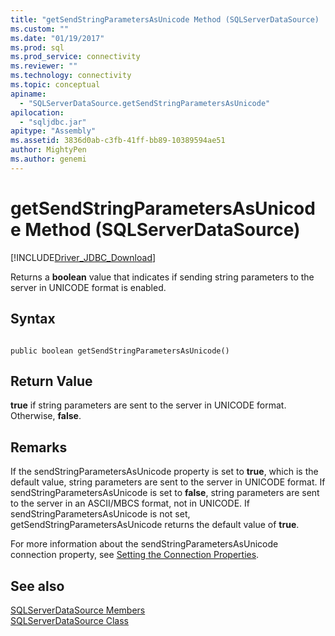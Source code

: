 ```yaml
---
title: "getSendStringParametersAsUnicode Method (SQLServerDataSource) | Microsoft Docs"
ms.custom: ""
ms.date: "01/19/2017"
ms.prod: sql
ms.prod_service: connectivity
ms.reviewer: ""
ms.technology: connectivity
ms.topic: conceptual
apiname: 
  - "SQLServerDataSource.getSendStringParametersAsUnicode"
apilocation: 
  - "sqljdbc.jar"
apitype: "Assembly"
ms.assetid: 3836d0ab-c3fb-41ff-bb89-10389594ae51
author: MightyPen
ms.author: genemi
---
```

# getSendStringParametersAsUnicode Method (SQLServerDataSource)
[!INCLUDE[Driver_JDBC_Download](../../../includes/driver_jdbc_download.md)]

  Returns a **boolean** value that indicates if sending string parameters to the server in UNICODE format is enabled.  
  
## Syntax  
  
```  
  
public boolean getSendStringParametersAsUnicode()  
```  
  
## Return Value  
 **true** if string parameters are sent to the server in UNICODE format. Otherwise, **false**.  
  
## Remarks  
 If the sendStringParametersAsUnicode property is set to **true**, which is the default value, string parameters are sent to the server in UNICODE format. If sendStringParametersAsUnicode is set to **false**, string parameters are sent to the server in an ASCII/MBCS format, not in UNICODE. If sendStringParametersAsUnicode is not set, getSendStringParametersAsUnicode returns the default value of **true**.  
  
 For more information about the sendStringParametersAsUnicode connection property, see [Setting the Connection Properties](../../../connect/jdbc/setting-the-connection-properties.md).  
  
## See also  
 [SQLServerDataSource Members](../../../connect/jdbc/reference/sqlserverdatasource-members.md)   
 [SQLServerDataSource Class](../../../connect/jdbc/reference/sqlserverdatasource-class.md)  
  
  
